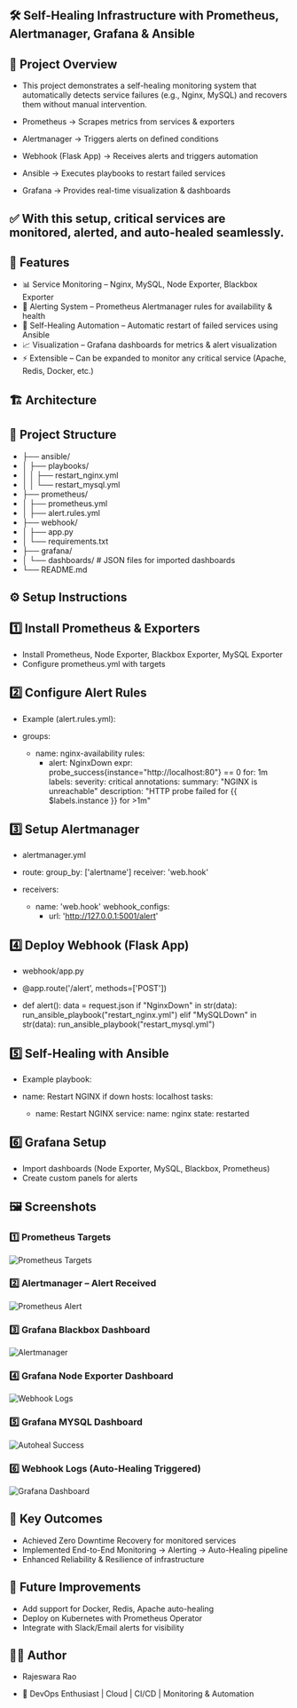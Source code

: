 ## 🛠️ Self-Healing Infrastructure with Prometheus, Alertmanager, Grafana & Ansible
## 📌 Project Overview

- This project demonstrates a self-healing monitoring system that automatically detects service failures (e.g., Nginx, MySQL) and recovers them without manual intervention.

- Prometheus → Scrapes metrics from services & exporters
- Alertmanager → Triggers alerts on defined conditions
- Webhook (Flask App) → Receives alerts and triggers automation
- Ansible → Executes playbooks to restart failed services
- Grafana → Provides real-time visualization & dashboards

## ✅ With this setup, critical services are monitored, alerted, and auto-healed seamlessly.

## 🚀 Features

- 📊 Service Monitoring – Nginx, MySQL, Node Exporter, Blackbox Exporter
- 🔔 Alerting System – Prometheus Alertmanager rules for availability & health
- 🤖 Self-Healing Automation – Automatic restart of failed services using Ansible
- 📈 Visualization – Grafana dashboards for metrics & alert visualization
- ⚡ Extensible – Can be expanded to monitor any critical service (Apache, Redis, Docker, etc.)
  
## 🏗️ Architecture

## 📂 Project Structure
- ├── ansible/
- │   ├── playbooks/
- │   │   ├── restart_nginx.yml
- │   │   └── restart_mysql.yml
- ├── prometheus/
- │   ├── prometheus.yml
- │   ├── alert.rules.yml
- ├── webhook/
- │   ├── app.py
- │   └── requirements.txt
- ├── grafana/
- │   └── dashboards/   # JSON files for imported dashboards
- └── README.md

## ⚙️ Setup Instructions
## 1️⃣ Install Prometheus & Exporters

- Install Prometheus, Node Exporter, Blackbox Exporter, MySQL Exporter
- Configure prometheus.yml with targets
  
## 2️⃣ Configure Alert Rules

- Example (alert.rules.yml):

- groups:
  - name: nginx-availability
    rules:
      - alert: NginxDown
        expr: probe_success{instance="http://localhost:80"} == 0
        for: 1m
        labels:
          severity: critical
        annotations:
          summary: "NGINX is unreachable"
          description: "HTTP probe failed for {{ $labels.instance }} for >1m"

## 3️⃣ Setup Alertmanager

- alertmanager.yml

- route:
   group_by: ['alertname']
  receiver: 'web.hook'

- receivers:
   - name: 'web.hook'
     webhook_configs:
      - url: 'http://127.0.0.1:5001/alert'

## 4️⃣ Deploy Webhook (Flask App)

- webhook/app.py

- @app.route('/alert', methods=['POST'])
- def alert():
    data = request.json
    if "NginxDown" in str(data):
        run_ansible_playbook("restart_nginx.yml")
    elif "MySQLDown" in str(data):
        run_ansible_playbook("restart_mysql.yml")

## 5️⃣ Self-Healing with Ansible

- Example playbook:

- name: Restart NGINX if down
  hosts: localhost
  tasks:
    - name: Restart NGINX
      service:
        name: nginx
        state: restarted

## 6️⃣ Grafana Setup

- Import dashboards (Node Exporter, MySQL, Blackbox, Prometheus)
- Create custom panels for alerts

## 🖼️ Screenshots  

### 1️⃣ Prometheus Targets  
![Prometheus Targets](./screenshots/Screenshot%20(1).png)  

### 2️⃣ Alertmanager – Alert Received  
![Prometheus Alert](./screenshots/Screenshot%20(2).png)  

### 3️⃣ Grafana Blackbox Dashboard
![Alertmanager](./screenshots/Screenshot%20(4).png)  

### 4️⃣ Grafana Node Exporter Dashboard  
![Webhook Logs](./screenshots/Screenshot%20(5).png)  

### 5️⃣ Grafana MYSQL Dashboard  
![Autoheal Success](./screenshots/Screenshot%20(6).png)  

### 6️⃣ Webhook Logs (Auto-Healing Triggered)  
![Grafana Dashboard](./screenshots/Screenshot%20(7).png) 

### 


## 🌟 Key Outcomes

- Achieved Zero Downtime Recovery for monitored services
- Implemented End-to-End Monitoring → Alerting → Auto-Healing pipeline
- Enhanced Reliability & Resilience of infrastructure

## 📖 Future Improvements

- Add support for Docker, Redis, Apache auto-healing
- Deploy on Kubernetes with Prometheus Operator
- Integrate with Slack/Email alerts for visibility

## 👨‍💻 Author
- Rajeswara Rao

- 🚀 DevOps Enthusiast | Cloud | CI/CD | Monitoring & Automation



